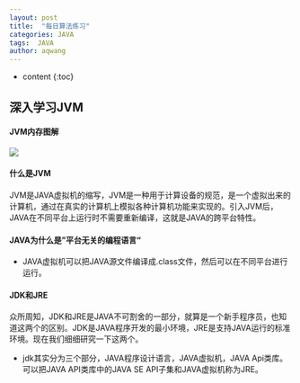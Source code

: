 ```yaml
---
layout: post
title:  "每日算法练习"
categories: JAVA
tags:  JAVA
author: aqwang
---
```


* content
{:toc}
## 深入学习JVM

#### JVM内存图解

![](../msg/jvm.png)

#### 什么是JVM

JVM是JAVA虚拟机的缩写，JVM是一种用于计算设备的规范，是一个虚拟出来的计算机，通过在真实的计算机上模拟各种计算机功能来实现的。引入JVM后，JAVA在不同平台上运行时不需要重新编译，这就是JAVA的跨平台特性。

#### JAVA为什么是”平台无关的编程语言“

- JAVA虚拟机可以把JAVA源文件编译成.class文件，然后可以在不同平台进行运行。

#### JDK和JRE

众所周知，JDK和JRE是JAVA不可割舍的一部分，就算是一个新手程序员，也知道这两个的区别。JDK是JAVA程序开发的最小环境，JRE是支持JAVA运行的标准环境。现在我们细细研究一下这两个。

- jdk其实分为三个部分，JAVA程序设计语言，JAVA虚拟机，JAVA Api类库。可以把JAVA API类库中的JAVA SE API子集和JAVA虚拟机称为JRE。